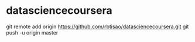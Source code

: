 # datasciencecoursera
git remote add origin https://github.com/rbtisao/datasciencecoursera.git
git push -u origin master
